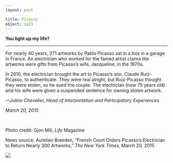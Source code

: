 ```yaml
---
layout: post

title: Picasso
object: 1423
---
```

**You light up my life?**

****

For nearly 40 years, 271 artworks by Pablo Picasso sat in a box in a garage in France. An electrician who worked for the famed artist claims the artworks were gifts from Picasso’s wife, Jacqueline, in the 1970s.

In 2010, the electrician brought the art to Picasso’s son, Claude Ruiz-Picasso, to authenticate. They were real alright, but Ruiz-Picasso thought they were stolen, so he sued the couple. The electrician (now 75 years old) and his wife were given a suspended sentence for owning stolen artwork.

*—Juline Chevalier, Head of Interpretation and Participatory Experiences*

*March 20, 2015*

 

Photo credit: Gjon Mili, *Life* Magazine 

News source: Aurelien Breeden, “French Court Orders Picasso’s Electrician to Return Nearly 300 Artworks,” *The New York Times*, March 20, 2015

![]({{siteurl.base}}/images/15-3-24_61.36.24_PicassoEDIT-1.jpeg)
